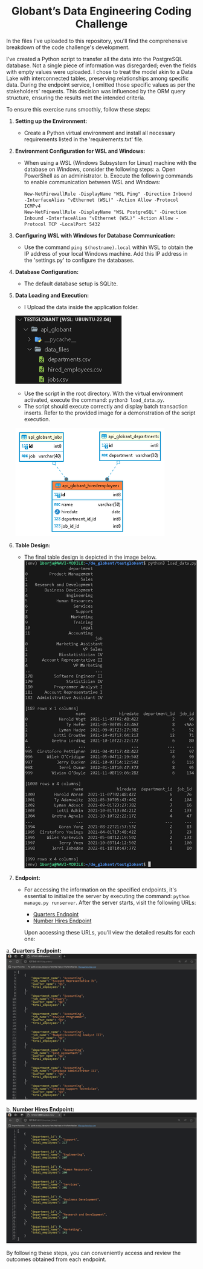 <h1 align="center"> Globant’s Data Engineering Coding Challenge </h1>

In the files I've uploaded to this repository, you'll find the comprehensive breakdown of the code challenge's development.

I've created a Python script to transfer all the data into the PostgreSQL database. Not a single piece of information was disregarded; even the fields with empty values were uploaded. I chose to treat the model akin to a Data Lake with interconnected tables, preserving relationships among specific data.
During the endpoint service, I omitted those specific values as per the stakeholders' requests. This decision was influenced by the ORM query structure, ensuring the results met the intended criteria.

To ensure this exercise runs smoothly, follow these steps:

1. **Setting up the Environment:**
   - Create a Python virtual environment and install all necessary requirements listed in the 'requirements.txt' file.

2. **Environment Configuration for WSL and Windows:**
   - When using a WSL (Windows Subsystem for Linux) machine with the database on Windows, consider the following steps:
     a. Open PowerShell as an administrator.
     b. Execute the following commands to enable communication between WSL and Windows:
        ```
        New-NetFirewallRule -DisplayName "WSL Ping" -Direction Inbound -InterfaceAlias "vEthernet (WSL)" -Action Allow -Protocol ICMPv4
        New-NetFirewallRule -DisplayName "WSL PostgreSQL" -Direction Inbound -InterfaceAlias "vEthernet (WSL)" -Action Allow -Protocol TCP -LocalPort 5432
        ```
3. **Configuring WSL with Windows for Database Communication:**
   - Use the command `ping $(hostname).local` within WSL to obtain the IP address of your local Windows machine. Add this IP address in the 'settings.py' to configure the databases.

4. **Database Configuration:**
   - The default database setup is SQLite.

5. **Data Loading and Execution:**
   - I Upload the data inside the application folder.
   
   ![alt text](Images/data.png)
   
   - Use the script in the root directory. With the virtual environment activated, execute the command: `python3 load_data.py`.
   - The script should execute correctly and display batch transaction inserts. Refer to the provided image for a demonstration of the script execution.
   
   ![alt text](Images/globant_diagram.png)

7. **Table Design:**
   - The final table design is depicted in the image below.
   ![alt text](Images/script_execution.png)


8. **Endpoint:**
   - For accessing the information on the specified endpoints, it's essential to initialize the server by executing the command: `python manage.py runserver`. After the server starts, visit the following URLs:

      - [Quarters Endpoint](http://127.0.0.1:8000/quarters/)
      - [Number Hires Endpoint](http://127.0.0.1:8000/number_hires/)

     Upon accessing these URLs, you'll view the detailed results for each one:

a. **Quarters Endpoint:**
   ![Quarters Endpoint Result](Images/quarters.png)
   
b. **Number Hires Endpoint:**
   ![Number Hires Endpoint Result](Images/number_hires.png)


By following these steps, you can conveniently access and review the outcomes obtained from each endpoint.
